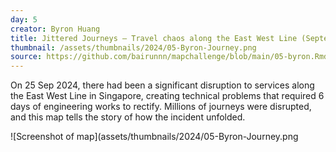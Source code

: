 ```yaml
---
day: 5
creator: Byron Huang
title: Jittered Journeys — Travel chaos along the East West Line (September 2024)
thumbnail: /assets/thumbnails/2024/05-Byron-Journey.png
source: https://github.com/bairunnn/mapchallenge/blob/main/05-byron.Rmd
---
```


On 25 Sep 2024, there had been a significant disruption to services along the East West Line in Singapore, creating technical problems that required 6 days of engineering works to rectify. Millions of journeys were disrupted, and this map tells the story of how the incident unfolded.

![Screenshot of map](assets/thumbnails/2024/05-Byron-Journey.png